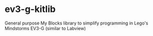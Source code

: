 # ev3-g-kitlib
General purpose My Blocks library to simplify programming in Lego's Mindstorms EV3-G (similar to Labview)
